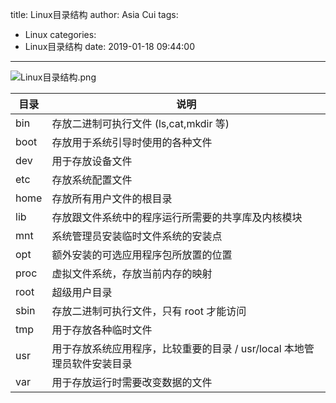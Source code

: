 title: Linux目录结构
author: Asia Cui
tags:
  - Linux
categories:
  - Linux目录结构
date: 2019-01-18 09:44:00
---
![Linux目录结构.png](/images/Linux/linux目录结构.png)

| 目录 | 说明 |
| --- | --- |
| bin | 存放二进制可执行文件 (ls,cat,mkdir 等) |
| boot | 存放用于系统引导时使用的各种文件 |
| dev | 用于存放设备文件 |
| etc | 存放系统配置文件 |
| home | 存放所有用户文件的根目录 |
| lib | 存放跟文件系统中的程序运行所需要的共享库及内核模块 |
| mnt | 系统管理员安装临时文件系统的安装点 |
| opt | 额外安装的可选应用程序包所放置的位置 |
| proc | 虚拟文件系统，存放当前内存的映射 |
| root | 超级用户目录 |
| sbin | 存放二进制可执行文件，只有 root 才能访问 |
| tmp | 用于存放各种临时文件 |
| usr | 用于存放系统应用程序，比较重要的目录 / usr/local 本地管理员软件安装目录 |
| var | 用于存放运行时需要改变数据的文件 |